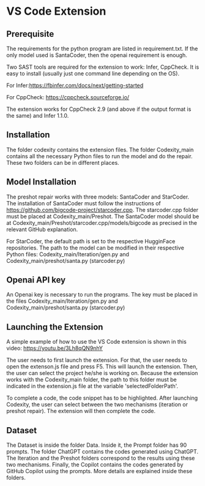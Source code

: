 # VS Code Extension


## Prerequisite

The requirements for the python program are listed in requirement.txt. If the only model used is SantaCoder, then the openai requirement is enough. 


Two SAST tools are required for the extension to work: Infer, CppCheck. It is easy to install (usually just one command line depending on the OS).

For Infer:https://fbinfer.com/docs/next/getting-started

For CppCheck: https://cppcheck.sourceforge.io/

The extension works for CppCheck 2.9 (and above if the output format is the same) and Infer 1.1.0.

 


## Installation
 
The folder codexity contains the extension files. The folder Codexity_main contains all the necessary Python files to run the model and do the repair. These two folders can be in different places.

## Model Installation

The preshot repair works with three models: SantaCoder and StarCoder. The installation of SantaCoder must follow the instructions of https://github.com/bigcode-project/starcoder.cpp. The starcoder.cpp folder must be placed at Codexity_main/Preshot. The SantaCoder model should be at  Codexity_main/Preshot/starcoder.cpp/models/bigcode as precised in the relevant GitHub explanation.

For StarCoder, the default path is set to the respective HugginFace repositories. The path to the model can be modified in their respective Python files: Codexity_main/Iteration/gen.py and Codexity_main/preshot/santa.py (starcoder.py)

## Openai API key

An Openai key is necessary to run the programs. The key must be placed in the files Codexity_main/Iteration/gen.py and Codexity_main/preshot/santa.py (starcoder.py)

## Launching the Extension

A simple example of how to use the VS Code extension is shown in this video: https://youtu.be/3Lh8qQN9nhY

The user needs to first launch the extension. For that, the user needs to open the extenson.js file and press F5. This will launch the extension. Then, the user can select the project he/she is working on. Because the extension works with the Codexity_main folder, the path to this folder must be indicated in the extension.js file at the variable 'selectedFolderPath'.

To complete a code, the code snippet has to be highlighted. After launching Codexity, the user can select between the two mechanisms (iteration or preshot repair). The extension will then complete the code.

 
## Dataset

The Dataset is inside the folder Data. Inside it, the Prompt folder has 90 prompts. The folder ChatGPT contains the codes generated using ChatGPT. The Iteration and the Preshot folders correspond to the results using these two mechanisms. Finally, the Copilot contains the codes generated by GitHub Copilot using the prompts. More details are explained inside these folders.



